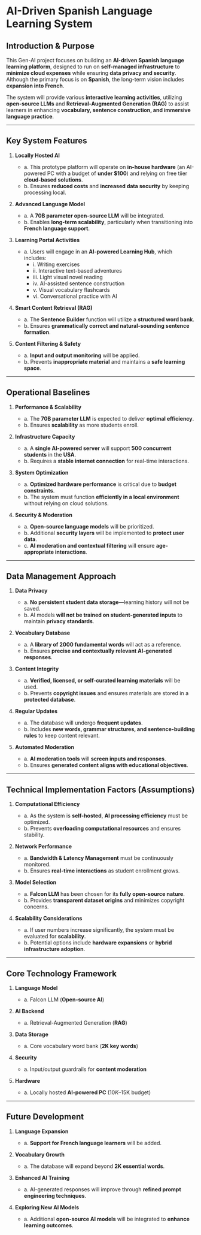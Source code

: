 # **AI-Driven Spanish Language Learning System**  

## **Introduction & Purpose**  
This Gen-AI project focuses on building an **AI-driven Spanish language learning platform**, designed to run on **self-managed infrastructure** to **minimize cloud expenses** while ensuring **data privacy and security**. Although the primary focus is on **Spanish**, the long-term vision includes **expansion into French**.  

The system will provide various **interactive learning activities**, utilizing **open-source LLMs** and **Retrieval-Augmented Generation (RAG)** to assist learners in enhancing **vocabulary, sentence construction, and immersive language practice**.  

---

## **Key System Features**  

1. **Locally Hosted AI**  
   - a. This prototype platform will operate on **in-house hardware** (an AI-powered PC with a budget of **under $100**) and relying on free tiier **cloud-based solutions**.  
   - b. Ensures **reduced costs** and **increased data security** by keeping processing local.  

2. **Advanced Language Model**  
   - a. A **70B parameter open-source LLM** will be integrated.  
   - b. Enables **long-term scalability**, particularly when transitioning into **French language support**.  

3. **Learning Portal Activities**  
   - a. Users will engage in an **AI-powered Learning Hub**, which includes:  
     - i. Writing exercises  
     - ii. Interactive text-based adventures  
     - iii. Light visual novel reading  
     - iv. AI-assisted sentence construction  
     - v. Visual vocabulary flashcards  
     - vi. Conversational practice with AI  

4. **Smart Content Retrieval (RAG)**  
   - a. The **Sentence Builder** function will utilize a **structured word bank**.  
   - b. Ensures **grammatically correct and natural-sounding sentence formation**.  

5. **Content Filtering & Safety**  
   - a. **Input and output monitoring** will be applied.  
   - b. Prevents **inappropriate material** and maintains a **safe learning space**.  

---

## **Operational Baselines**  

1. **Performance & Scalability**  
   - a. The **70B parameter LLM** is expected to deliver **optimal efficiency**.  
   - b. Ensures **scalability** as more students enroll.  

2. **Infrastructure Capacity**  
   - a. A **single AI-powered server** will support **500 concurrent students** in the **USA**.  
   - b. Requires a **stable internet connection** for real-time interactions.  

3. **System Optimization**  
   - a. **Optimized hardware performance** is critical due to **budget constraints**.  
   - b. The system must function **efficiently in a local environment** without relying on cloud solutions.  

4. **Security & Moderation**  
   - a. **Open-source language models** will be prioritized.  
   - b. Additional **security layers** will be implemented to **protect user data**.  
   - c. **AI moderation and contextual filtering** will ensure **age-appropriate interactions**.  

---

## **Data Management Approach**  

1. **Data Privacy**  
   - a. **No persistent student data storage**—learning history will not be saved.  
   - b. AI models **will not be trained on student-generated inputs** to maintain **privacy standards**.  

2. **Vocabulary Database**  
   - a. A **library of 2000 fundamental words** will act as a reference.  
   - b. Ensures **precise and contextually relevant AI-generated responses**.  

3. **Content Integrity**  
   - a. **Verified, licensed, or self-curated learning materials** will be used.  
   - b. Prevents **copyright issues** and ensures materials are stored in a **protected database**.  

4. **Regular Updates**  
   - a. The database will undergo **frequent updates**.  
   - b. Includes **new words, grammar structures, and sentence-building rules** to keep content relevant.  

5. **Automated Moderation**  
   - a. **AI moderation tools** will **screen inputs and responses**.  
   - b. Ensures **generated content aligns with educational objectives**.  

---

## **Technical Implementation Factors (Assumptions)**  

1. **Computational Efficiency**  
   - a. As the system is **self-hosted**, **AI processing efficiency** must be optimized.  
   - b. Prevents **overloading computational resources** and ensures stability.  

2. **Network Performance**  
   - a. **Bandwidth & Latency Management** must be continuously monitored.  
   - b. Ensures **real-time interactions** as student enrollment grows.  

3. **Model Selection**  
   - a. **Falcon LLM** has been chosen for its **fully open-source nature**.  
   - b. Provides **transparent dataset origins** and minimizes copyright concerns.  

4. **Scalability Considerations**  
   - a. If user numbers increase significantly, the system must be evaluated for **scalability**.  
   - b. Potential options include **hardware expansions** or **hybrid infrastructure adoption**.  

---

## **Core Technology Framework**  

1. **Language Model**  
   - a. Falcon LLM (**Open-source AI**)  

2. **AI Backend**  
   - a. Retrieval-Augmented Generation (**RAG**)  

3. **Data Storage**  
   - a. Core vocabulary word bank (**2K key words**)  

4. **Security**  
   - a. Input/output guardrails for **content moderation**  

5. **Hardware**  
   - a. Locally hosted **AI-powered PC** ($10K–$15K budget)  

---

## **Future Development**  

1. **Language Expansion**  
   - a. **Support for French language learners** will be added.  

2. **Vocabulary Growth**  
   - a. The database will expand beyond **2K essential words**.  

3. **Enhanced AI Training**  
   - a. AI-generated responses will improve through **refined prompt engineering techniques**.  

4. **Exploring New AI Models**  
   - a. Additional **open-source AI models** will be integrated to **enhance learning outcomes**.  


